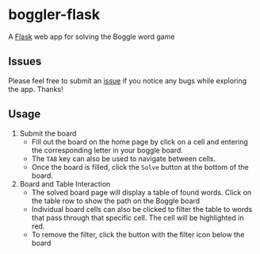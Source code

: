 # boggler-flask
A [Flask](https://flask.palletsprojects.com) web app for solving the Boggle word game

## Issues
Please feel free to submit an [issue](https://github.com/cblanken/boggler-flask/issues) if
you notice any bugs while exploring the app. Thanks!

## Usage
1. Submit the board
    - Fill out the board on the home page by click on a cell and entering the
corresponding letter in your boggle board.  
    - The `TAB` key can also be used to navigate between cells.
    - Once the board is filled, click the `Solve` button at the bottom of the board.
2. Board and Table Interaction
    - The solved board page will display a table of found words. Click on the 
  table row to show the path on the Boggle board
    - Individual board cells can also be clicked to filter the table to words that pass
  through that specific cell. The cell will be highlighted in red.
    - To remove the filter, click the button with the filter icon below the board
